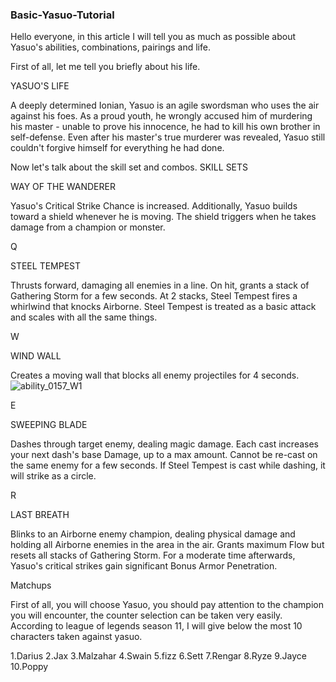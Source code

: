 ### Basic-Yasuo-Tutorial

Hello everyone, in this article I will tell you as much as possible about Yasuo's abilities, combinations, pairings and life.

First of all, let me tell you briefly about his life.


YASUO'S LIFE 


A deeply determined Ionian, Yasuo is an agile swordsman who uses the air against his foes. As a proud youth, he wrongly accused him of murdering his master - unable to prove his innocence, he had to kill his own brother in self-defense. Even after his master's true murderer was revealed, Yasuo still couldn't forgive himself for everything he had done.

Now let's talk about the skill set and combos.
SKILL SETS

WAY OF THE WANDERER


Yasuo's Critical Strike Chance is increased. Additionally, Yasuo builds toward a shield whenever he is moving. The shield triggers when he takes damage from a champion or monster. 


Q

STEEL TEMPEST


Thrusts forward, damaging all enemies in a line. On hit, grants a stack of Gathering Storm for a few seconds. At 2 stacks, Steel Tempest fires a whirlwind that knocks Airborne. Steel Tempest is treated as a basic attack and scales with all the same things.

W

WIND WALL


Creates a moving wall that blocks all enemy projectiles for 4 seconds.
![ability_0157_W1](https://user-images.githubusercontent.com/69302135/126156838-cc9206a8-c009-411f-ae07-c244da1345d3.gif)

E

SWEEPING BLADE


Dashes through target enemy, dealing magic damage. Each cast increases your next dash's base Damage, up to a max amount. Cannot be re-cast on the same enemy for a few seconds. If Steel Tempest is cast while dashing, it will strike as a circle.

R

LAST BREATH


Blinks to an Airborne enemy champion, dealing physical damage and holding all Airborne enemies in the area in the air. Grants maximum Flow but resets all stacks of Gathering Storm. For a moderate time afterwards, Yasuo's critical strikes gain significant Bonus Armor Penetration.


Matchups

First of all, you will choose Yasuo, you should pay attention to the champion you will encounter, the counter selection can be taken very easily.
According to league of legends season 11, I will give below the most 10 characters taken against yasuo.

1.Darius 
2.Jax
3.Malzahar 
4.Swain 
5.fizz
6.Sett 
7.Rengar 
8.Ryze 
9.Jayce 
10.Poppy

